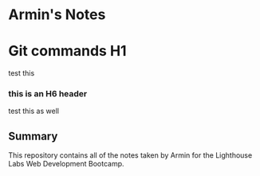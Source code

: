 # Armin's Notes
# Git commands H1
test this
### this is an H6 header
test this as well
## Summary 
This repository contains all of the notes taken by Armin for the Lighthouse Labs Web Development Bootcamp.
